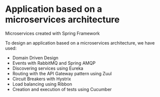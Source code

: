 # Application based on a microservices architecture
Microservices created with Spring Framework

To design an application based on a microservices architecture, we have used:

* Domain Driven Design
* Events with RabbitMQ and Spring AMQP
* Discovering services using Eureka
* Routing with the API Gateway pattern using Zuul
* Circuit Breakers with Hystrix
* Load balancing using Ribbon
* Creation and execution of tests using Cucumber
